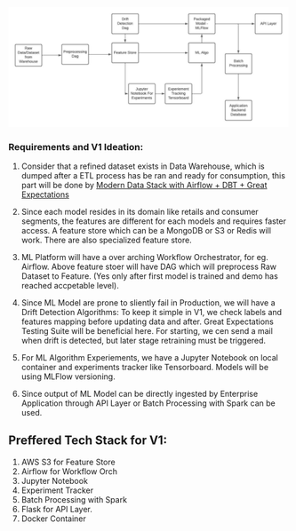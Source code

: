 ![ML Platform](./ML_Platform.jpeg)


### Requirements and V1 Ideation:


1. Consider that a refined dataset exists in Data Warehouse, which is dumped after a ETL process has be ran and ready for consumption, this part will be done by [Modern Data Stack with Airflow + DBT + Great Expectations](https://github.com/nikeshnaik/modern_data_stack)

2. Since each model resides in its domain like retails and consumer segments, the features are different for each models and requires faster access. A feature store which can be a MongoDB or S3 or Redis will work. There are also specialized feature store.


3. ML Platform will have a over arching Workflow Orchestrator, for eg. Airflow. Above feature stoer will have DAG which will preprocess Raw Dataset to Feature. (Yes only after first model is trained and demo has reached accpetable level).


4. Since ML Model are prone to sliently fail in Production, we will have a Drift Detection Algorithms: To keep it simple in V1, we check labels and features mapping before updating data and after. Great Expectations Testing Suite will be beneficial here. For starting, we cen send a mail when drift is detected, but later stage retraining must be triggered.

5. For ML Algorithm Experiements, we have a Jupyter Notebook on local container and experiments tracker like Tensorboard. Models will be using MLFlow versioning.

6. Since output of ML Model can be directly ingested by Enterprise Application through API Layer or Batch Processing with Spark can be used.


## Preffered Tech Stack for V1:

1. AWS S3 for Feature Store
2. Airflow for Workflow Orch
3. Jupyter Notebook
4. Experiment Tracker
5. Batch Processing with Spark
6. Flask for API Layer.
7. Docker Container
